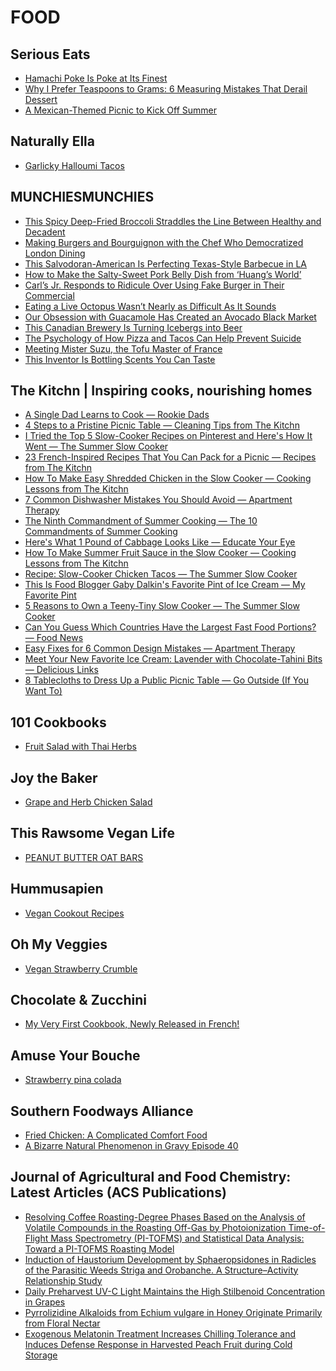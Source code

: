 # FOOD

## Serious Eats
- [Hamachi Poke Is Poke at Its Finest](http://feeds.seriouseats.com/~r/seriouseatsfeaturesvideos/~3/uHPyOZbpPJQ/hamachi-yellowtail-poke-hawaiian-cucumber-avocado.html)
- [Why I Prefer Teaspoons to Grams: 6 Measuring Mistakes That Derail Dessert](http://feeds.seriouseats.com/~r/seriouseatsfeaturesvideos/~3/VW7HWDpPxfk/why-i-prefer-teaspoons-to-grams-common-measuring-mistakes.html)
- [A Mexican-Themed Picnic to Kick Off Summer](http://feeds.seriouseats.com/~r/seriouseatsfeaturesvideos/~3/PBzl2OqNwh8/mexican-taco-picnic-menu.html)

## Naturally Ella
- [Garlicky Halloumi Tacos](http://feedproxy.google.com/~r/NaturallyElla/~3/kQPPRWhcHwU/)

## MUNCHIESMUNCHIES
- [This Spicy Deep-Fried Broccoli Straddles the Line Between Healthy and Decadent](https://munchies.vice.com/en/articles/you-should-be-frying-the-hell-out-of-your-broccoli)
- [Making Burgers and Bourguignon with the Chef Who Democratized London Dining](https://munchies.vice.com/en/articles/making-burgers-and-bourguignon-with-the-chef-who-democratized-london-dining)
- [This Salvodoran-American Is Perfecting Texas-Style Barbecue in LA](https://munchies.vice.com/en/articles/this-salvodoran-american-is-perfecting-texas-style-barbecue-in-la)
- [How to Make the Salty-Sweet Pork Belly Dish from ‘Huang’s World’](https://munchies.vice.com/en/articles/how-to-make-the-salty-sweet-pork-belly-dish-from-huangs-world)
- [Carl’s Jr. Responds to Ridicule Over Using Fake Burger in Their Commercial](https://munchies.vice.com/en/articles/carls-jr-responds-to-ridicule-over-using-fake-burger-in-their-commercial)
- [Eating a Live Octopus Wasn’t Nearly as Difficult As It Sounds](https://munchies.vice.com/en/articles/eating-a-live-octopus-wasnt-nearly-as-difficult-as-it-sounds)
- [Our Obsession with Guacamole Has Created an Avocado Black Market](https://munchies.vice.com/en/articles/our-love-of-all-things-avocado-is-causing-a-crime-spree)
- [This Canadian Brewery Is Turning Icebergs into Beer](https://munchies.vice.com/en/articles/this-canadian-brewery-is-turning-icebergs-into-beer)
- [The Psychology of How Pizza and Tacos Can Help Prevent Suicide](https://munchies.vice.com/en/articles/the-psychology-of-how-pizza-and-tacos-can-help-prevent-suicide)
- [Meeting Mister Suzu, the Tofu Master of France](https://munchies.vice.com/en/articles/meeting-mister-suzu-the-tofu-master-of-france)
- [This Inventor Is Bottling Scents You Can Taste](https://munchies.vice.com/en/articles/this-inventor-is-bottling-scents-you-can-taste)

## The Kitchn | Inspiring cooks, nourishing homes
- [A Single Dad Learns to Cook — Rookie Dads](http://feedproxy.google.com/~r/apartmenttherapy/thekitchn/~3/fJYYdPtsXII/a-single-parent-learns-to-cook-232155)
- [4 Steps to a Pristine Picnic Table — Cleaning Tips from The Kitchn](http://feedproxy.google.com/~r/apartmenttherapy/thekitchn/~3/4Hw7qP5tG5Y/4-steps-to-a-pristine-picnic-table-231704)
- [I Tried the Top 5 Slow-Cooker Recipes on Pinterest and Here's How It Went — The Summer Slow Cooker](http://feedproxy.google.com/~r/apartmenttherapy/thekitchn/~3/g988gc5Pp4M/i-tried-the-top-5-slow-cooker-recipes-on-pinterest-and-heres-how-it-went-232418)
- [23 French-Inspired Recipes That You Can Pack for a Picnic — Recipes from The Kitchn](http://feedproxy.google.com/~r/apartmenttherapy/thekitchn/~3/N7V0qsYdqoA/23-french-inspired-recipes-that-you-can-pack-for-a-picnic-231645)
- [How To Make Easy Shredded Chicken in the Slow Cooker — Cooking Lessons from The Kitchn](http://feedproxy.google.com/~r/apartmenttherapy/thekitchn/~3/TCQptHmc6d4/how-to-make-easy-shredded-chicken-in-the-slow-cooker-231481)
- [7 Common Dishwasher Mistakes You Should Avoid — Apartment Therapy](http://feedproxy.google.com/~r/apartmenttherapy/thekitchn/~3/Jf6mr1VE0X8/7-common-dishwasher-mistakes-you-should-avoid-232251)
- [The Ninth Commandment of Summer Cooking — The 10 Commandments of Summer Cooking](http://feedproxy.google.com/~r/apartmenttherapy/thekitchn/~3/JmXDI2r27iQ/the-ninth-commandment-of-summer-cooking-232287)
- [Here's What 1 Pound of Cabbage Looks Like — Educate Your Eye](http://feedproxy.google.com/~r/apartmenttherapy/thekitchn/~3/LLG_f20-LR8/heres-what-1-pound-of-cabbage-looks-like-232317)
- [How To Make Summer Fruit Sauce in the Slow Cooker — Cooking Lessons from The Kitchn](http://feedproxy.google.com/~r/apartmenttherapy/thekitchn/~3/DW3j5BlvleY/how-to-make-fruit-sauce-in-the-slow-cooker-231609)
- [Recipe: Slow-Cooker Chicken Tacos — The Summer Slow Cooker](http://feedproxy.google.com/~r/apartmenttherapy/thekitchn/~3/sw2T0-vDYZM/recipe-slow-cooker-chicken-tacos-231854)
- [This Is Food Blogger Gaby Dalkin's Favorite Pint of Ice Cream — My Favorite Pint](http://feedproxy.google.com/~r/apartmenttherapy/thekitchn/~3/tV5PqhV5zcU/this-is-food-blogger-gaby-dalkins-favorite-pint-of-ice-cream-232120)
- [5 Reasons to Own a Teeny-Tiny Slow Cooker — The Summer Slow Cooker](http://feedproxy.google.com/~r/apartmenttherapy/thekitchn/~3/c2gQj38YMiw/5-reasons-to-own-a-teeny-tiny-slow-cooker-231985)
- [Can You Guess Which Countries Have the Largest Fast Food Portions? — Food News](http://feedproxy.google.com/~r/apartmenttherapy/thekitchn/~3/6-qfktKo_lQ/can-you-guess-which-countries-have-the-largest-fast-food-portions-232307)
- [Easy Fixes for 6 Common Design Mistakes — Apartment Therapy](http://feedproxy.google.com/~r/apartmenttherapy/thekitchn/~3/3lUJxliR67E/easy-fixes-for-6-common-design-mistakes-232169)
- [Meet Your New Favorite Ice Cream: Lavender with Chocolate-Tahini Bits — Delicious Links](http://feedproxy.google.com/~r/apartmenttherapy/thekitchn/~3/wsdYZLBoyWQ/meet-your-new-favorite-ice-cream-lavender-with-chocolate-tahini-bits-232351)
- [8 Tablecloths to Dress Up a Public Picnic Table — Go Outside (If You Want To)](http://feedproxy.google.com/~r/apartmenttherapy/thekitchn/~3/Ps3WPUQL_FA/8-tablecloths-to-dress-up-a-public-picnic-table-231624)

## 101 Cookbooks
- [Fruit Salad with Thai Herbs](http://feeds.101cookbooks.com/~r/101Cookbooks/~3/SflIBBVLmMI/fruit-salad-with-thai-herbs-recipe.html)

## Joy the Baker
- [Grape and Herb Chicken Salad](http://joythebaker.com/2016/06/grape-and-herb-chicken-salad/)

## This Rawsome Vegan Life
- [PEANUT BUTTER OAT BARS](http://feedproxy.google.com/~r/ThisRawsomeVeganLife/~3/OIsoDh8ZrcM/peanut-butter-oat-bars.html)

## Hummusapien
- [Vegan Cookout Recipes](http://www.hummusapien.com/vegan-cookout-recipes/)

## Oh My Veggies
- [Vegan Strawberry Crumble](http://ohmyveggies.com/vegan-strawberry-crumble/)

## Chocolate & Zucchini
- [My Very First Cookbook, Newly Released in French!](http://chocolateandzucchini.com/books-cookbooks/first-cookbook-french/)

## Amuse Your Bouche
- [Strawberry pina colada](http://feedproxy.google.com/~r/amuse-your-bouche/MZbY/~3/UVj4d5Z_tLs/)

## Southern Foodways Alliance
- [Fried Chicken: A Complicated Comfort Food](http://www.southernfoodways.org/fried-chicken-a-complicated-comfort-food/)
- [A Bizarre Natural Phenomenon in Gravy Episode 40](http://www.southernfoodways.org/a-bizarre-natural-phenomenon-in-gravy-episode-40/)

## Journal of Agricultural and Food Chemistry: Latest Articles (ACS Publications)
- [Resolving Coffee Roasting-Degree Phases Based on the
Analysis of Volatile Compounds in the Roasting Off-Gas by Photoionization
Time-of-Flight Mass Spectrometry (PI-TOFMS) and Statistical Data Analysis:
Toward a PI-TOFMS Roasting Model](http://feedproxy.google.com/~r/acs/jafcau/~3/PwC0UgpkzgA/acs.jafc.6b01683)
- [Induction of Haustorium Development by Sphaeropsidones
in Radicles of the Parasitic Weeds Striga and Orobanche. A Structure–Activity
Relationship Study](http://feedproxy.google.com/~r/acs/jafcau/~3/8BERJEIoYg8/acs.jafc.6b01910)
- [Daily Preharvest UV-C Light Maintains the High
Stilbenoid Concentration in Grapes](http://feedproxy.google.com/~r/acs/jafcau/~3/hdB_ER5AjV8/acs.jafc.6b01276)
- [Pyrrolizidine Alkaloids from Echium vulgare in Honey
Originate Primarily from Floral Nectar](http://feedproxy.google.com/~r/acs/jafcau/~3/lTTzs-5SGME/acs.jafc.6b02320)
- [Exogenous Melatonin Treatment Increases Chilling Tolerance and Induces
Defense Response in Harvested Peach Fruit during Cold Storage](http://feedproxy.google.com/~r/acs/jafcau/~3/vZRpp7NmKkc/acs.jafc.6b01118)


